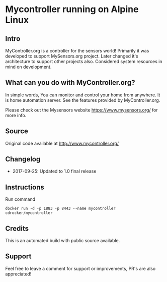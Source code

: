 # Mycontroller running on Alpine Linux

## Intro

MyController.org is a controller for the sensors world! Primarily it was developed to support MySensors.org project. Later changed it's architecture to support other projects also. Considered system resources in mind on development.

## What can you do with MyController.org?

In simple words, You can monitor and control your home from anywhere. It is home automation server. See the features provided by MyController.org.

Please check out the Mysensors website https://www.mysensors.org/ for more info.

## Source

Original code available at http://www.mycontroller.org/

## Changelog

* 2017-09-25: Updated to 1.0 final release

## Instructions

Run command

```
docker run -d -p 1883 -p 8443 --name mycontroller cdrocker/mycontroller
```

## Credits

This is an automated build with public source available.

## Support

Feel free to leave a comment for support or improvements, PR's are also appreciated!
